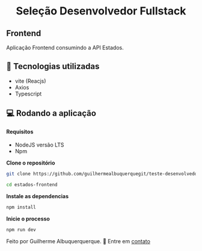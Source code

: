 # <h1 align="center">Seleção Desenvolvedor Fullstack</h1>

## Frontend

Aplicação Frontend consumindo a API Estados.

## 🚀 Tecnologias utilizadas

- vite (Reacjs)
- Axios
- Typescript

## 💻 Rodando a aplicação

#### Requisitos

- NodeJS versão LTS
- Npm

**Clone o repositório**

```sh
git clone https://github.com/guilhermealbuquerquegit/teste-desenvolvedor.git

cd estados-frontend
```

**Instale as dependencias**

```sh
npm install
```

**Inicie o processo**

```sh
npm run dev
```

Feito por Guilherme Albuquerquerque. 🤝 Entre em [contato](https://www.linkedin.com/in/guilherme-developer)
